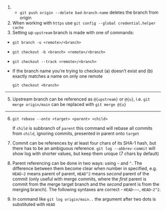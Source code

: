 1. * `git push origin --delete bad-branch-name` deletes the branch from origin
2. When working with `https` use `git config --global credential.helper cache`
3. Setting up `upstream` branch is made with one of commands:
  * `git branch -u <remote>/<branch>`
  * `git checkout -b <branch> <remote>/<branch>`
  * `git checkout --track <remote>/<branch>`
  * If the branch name you’re
trying to checkout (a) doesn’t exist and (b) exactly matches a name on only one remote

    `git checkout <branch>`
***
5. Upstream branch can be referenced as `@{upstream}` or `@{u}`, i.e. `git merge origin/main` can be replaced with `git merge @{u}`
***
6.  `git rebase --onto <target> <parent> <child>`
  
    If `child` is subbranch of `parent` this command will rebase all commits from `child`, ignoring commits, presented in parent onto `target`

7. Commit can be references by at least four chars of its SHA-1 hash, but there has to be an ambiguous reference. `git log --abbrev-commit` will show log with shorter values, but keep them unique (7 chars by default)
8. Parent referencing can be done in two ways: using `~` and `^`. The difference between them become clear when number in specified, e.g. `HEAD~2` means parent of parent, `HEAD^2` means _second_ parent of the commit (only useful with merge commits, where the _first_ parent is commit from the merge target branch and the _second_ parent is from the merging branch). The following syntaxes are correct - `HEAD~~~`, `HEAD~2^2`.
9. In command like `git log origin/main..` the argument after two dots is substituted with `HEAD`